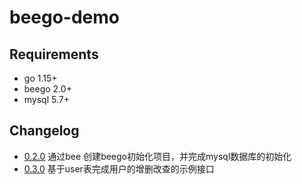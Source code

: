 # beego-demo

## Requirements
* go 1.15+
* beego 2.0+
* mysql 5.7+

## Changelog
* [0.2.0](https://github.com/colynn-demo/beego-demo/tree/0.2.0)  通过bee 创建beego初始化项目，并完成mysql数据库的初始化
* [0.3.0](https://github.com/colynn-demo/beego-demo/tree/0.3.0) 基于user表完成用户的增删改查的示例接口
